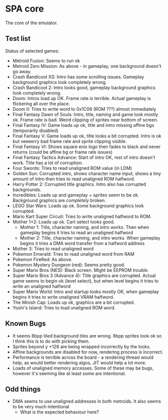 # SPA core
The core of the emulator.

## Test list
Status of selected games:
- Metroid Fusion: Seems to run ok
- Metroid Zero Mission: As above - in gameplay, one background doesn't go away.
- Crash Bandicoot XS: Intro has some scrolling issues. Gameplay background graphics look completely wrong.
- Crash Bandicoot 2: Intro looks good, gameplay background graphics look completely wrong.
- Doom: Intros load up OK. Frame rate is terrible. Actual gameplay is flickering all over the place.
- Doom II: Tries to write word to 0x1C06 (ROM ???) almost immediately
- Final Fantasy Dawn of Souls: Intro, title, naming and game look mostly ok. Frame rate is bad. Weird clipping of sprites near bottom of screen.
- Final Fantasy IV: Game loads up ok, title and intro missing affine bgs (temporarily disabled)
- Final Fantasy V: Game loads up ok, title looks a bit corrupted. Intro is ok but veeeerry bad frame rate and sprite clipping visible.
- Final Fantasy VI: Shows square enix logo then fades to black and never returns (could be affine bg or frame rate issues)
- Final Fantasy Tactics Advance: Start of intro OK, rest of intro doesn't work. Title has a lot of corruption.
- Four Swords: Tries to read unaligned ROM value (in LDM)
- Golden Sun: Corrupted intro, shows character name input, shows a tiny amount of intro then tries to read unaligned ROM halfword.
- Harry Potter 2: Corrupted title graphics. Intro also has corrupted backgrounds.
- Incredibles: Loads up and gameplay + sprites seem to be ok. Background graphics are _completely_ broken.
- LEGO Star Wars: Loads up ok. Some background graphics look corrupted.
- Mario Kart Super Circuit: Tries to write unaligned halfword to ROM.
- Mother 1+2: Loads up ok. Cart select looks good.
    - Mother 1: Title, character naming, and intro works. Then when gameplay begins it tries to read an unaligned halfword
    - Mother 2: Title, character naming, and intro works. When gameplay begins it tries a DMA word transfer from a halfword address
- Mother 3: Tries to read unaligned word
- Pokemon Emerald: Tries to read unaligned word from RAM
- Pokemon FireRed: As above.
- Pokemon Mystery Dungeon (red): Seems pretty good.
- Super Mario Bros (NES): Black screen. Might be EEPROM trouble.
- Super Mario Bros 3 (Advance 4): Title graphics are corrupted. Actual game seems to begin ok (level select), but when level begins it tries to write an unaligned halfword
- Super Mario World: Intro and startup looks mostly OK, when gameplay begins it tries to write unaligned VRAM halfword.
- The Minish Cap: Loads up ok, graphics are a bit corrupted.
- Yoshi's Island: Tries to load unaligned ROM word.

## Known Bugs
- It seems 8bpp tiled background tiles are wrong. 8bpp sprites look ok so I think this is to do with picking them.
- Sprites beyond y +128 are being wrapped incorrectly by the looks.
- Affine backgrounds are disabled for now, rendering process is incorrect.
- Performance is terrible across the board - a rendering thread would help, as would better rendering algos, JIT would help a lot more.
- Loads of unaligned memory accesses. Some of these may be bugs, however it's seeming like at least some are intentional.

## Odd things
- DMA seems to use unaligned addresses in both metroids. It also seems to be very much intentional
    - What is the expected behaviour here?